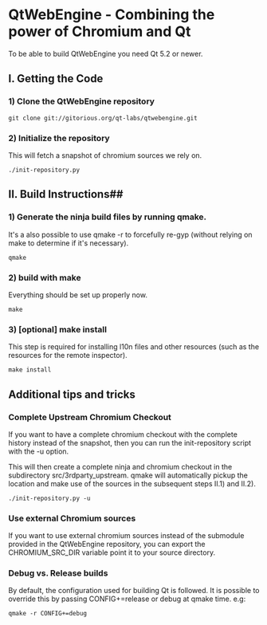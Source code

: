 # QtWebEngine - Combining the power of Chromium and Qt #


To be able to build QtWebEngine you need Qt 5.2 or newer.

## I. Getting the Code ##

### 1) Clone the QtWebEngine repository ###

    git clone git://gitorious.org/qt-labs/qtwebengine.git

### 2) Initialize the repository ###

This will fetch a snapshot of chromium sources we rely on.

    ./init-repository.py

## II. Build Instructions##

### 1) Generate the ninja build files by running qmake. ###

It's a also possible to use qmake -r to forcefully re-gyp (without relying on make to determine if it's necessary).

    qmake

### 2) build with make ###

Everything should be set up properly now.

    make

### 3) [optional] make install ###

This step is required for installing l10n files and other resources (such as the resources for the remote inspector).

    make install

## Additional tips and tricks ##

### Complete Upstream Chromium Checkout ###
If you want to have a complete chromium checkout with the complete history instead of the snapshot,
then you can run the init-repository script with the -u option.

This will then create a complete ninja and chromium checkout in the subdirectory src/3rdparty\_upstream.
qmake will automatically pickup the location and make use of the sources in the subsequent steps II.1) and II.2).

    ./init-repository.py -u

### Use external Chromium sources ###
If you want to use external chromium sources instead of the submodule provided in the QtWebEngine repository,
you can export the CHROMIUM\_SRC\_DIR variable point it to your source directory.

### Debug vs. Release builds ###

By default, the configuration used for building Qt is followed.
It is possible to override this by passing CONFIG+=release or debug at qmake time. e.g:

    qmake -r CONFIG+=debug

